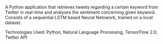 A Python application that retrieves tweets regarding a certain keyword from Twitter in real-time and analyses the sentiment concerning given keyword.
Consists of a sequential LSTM based Neural Netowork, trained on a local dataset.

Technologies Used: Python, Natural Language Processing, TensorFlow 2.0, Twitter API
